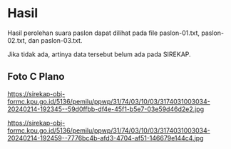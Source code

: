 # Hasil

Hasil perolehan suara paslon dapat dilihat pada file paslon-01.txt, paslon-02.txt, dan paslon-03.txt.

Jika tidak ada, artinya data tersebut belum ada pada SIREKAP.

## Foto C Plano

https://sirekap-obj-formc.kpu.go.id/5136/pemilu/ppwp/31/74/03/10/03/3174031003034-20240214-192345--59d0ffbb-df4e-45f1-b5e7-03e59d46d2e2.jpg

https://sirekap-obj-formc.kpu.go.id/5136/pemilu/ppwp/31/74/03/10/03/3174031003034-20240214-192459--7776bc4b-afd3-4704-af51-146679e144c4.jpg
